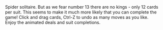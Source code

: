 Spider solitaire. But as we fear number 13 there are no kings - only 12 cards per suit. This seems to make it much more likely that you can complete the game! Click and drag cards, Ctrl-Z to undo as many moves as you like. Enjoy the animated deals and suit completions.